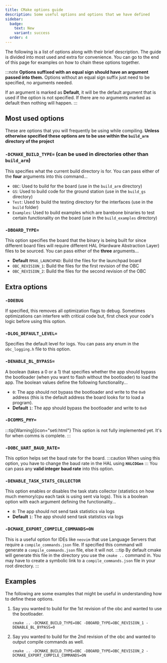 ```yaml
---
title: CMake options guide
description: Some useful options and options that we have defined
sidebar:
  badge:
    text: New
    variant: success
  order: 4
---
```

The following is a list of options along with their brief description. The guide is divided into most used and extra for convenience. You can go to the end of this page for examples on how to chain these options together.

:::note
**Options suffixed with an equal sign should have an argument passed into them.** Options without an equal sign suffix just need to be specified, no arguments needed.

If an argument is marked as **Default**, it will be the default argument that is used if the option is not specified. If there are no arguments marked as default then nothing will happen.
:::

## Most used options
These are options that you will frequently be using while compiling. **Unless otherwise specified these options are to be use within the `build_arm` directory of the project**

### `-DCMAKE_BUILD_TYPE=` (can be used in directories other than `build_arm`)
This specifies what the current build directory is for. You can pass either of the **four** arguments into this command...
* `OBC`: Used to build for the board (use in the `build_arm` directory)
* `GS`: Used to build code for the ground station (use in the `build_gs` directory)
* `Test`: Used to build the testing directory for the interfaces (use in the `build` folder)
* `Examples`: Used to build examples which are barebone binaries to test certain functionality on the board (use in the `build_examples` directory)

### `-DBOARD_TYPE=`
This option specifies the board that the binary is being built for since different board files will require different HAL (Hardware Abstraction Layer) files to be sourced. You can pass either of the **three** arguments...
* **Default** `RM46_LAUNCHPAD`: Build the files for the launchpad board
* `OBC_REVISION_1`: Build the files for the first revision of the OBC
* `OBC_REVISION_2`: Build the files for the second revision of the OBC


## Extra options

### `-DDEBUG`
If specified, this removes all optimization flags to debug. Sometimes optimizations can interfere with critical code but, first check your code's logic before using this option.

### `-DLOG_DEFAULT_LEVEL=`
Specifies the default level for logs. You can pass any enum in the `obc_logging.h` file to this option.

### `-DENABLE_BL_BYPASS=`
A boolean (takes a 0 or a 1) that specifies whether the app should bypass the bootloader (when you want to flash without the bootloader) to load the app. The boolean values define the following functionality...
* `0`: The app should not bypass the bootloader and write to the `0x0` address (this is the default address the board looks for to load a program).
* **Default** `1`: The app should bypass the bootloader and write to `0x0`

### `-DCOMMS_PHY=`
:::tip[Warning]{icon="seti:html"}
This option is not fully implemented yet. It's for when comms is complete.
:::

### `-DOBC_UART_BAUD_RATE=`
This option helps set the baud rate for the board.
:::caution
When using this option, you have to change the baud rate in the HAL using **`HALCOGen`**
:::
You can pass any **valid integer baud rate** into this option.

### `-DENABLE_TASK_STATS_COLLECTOR`
This option enables or disables the task stats collector (statistics on how much memory/cpu each task is using sent via logs). This is a boolean option with each argument defining the functionality...
* `0`: The app should not send task statistics via logs
* **Default** `1`: The app should send task statistics via logs

### `-DCMAKE_EXPORT_COMPILE_COMMANDS=ON`
This is a useful option for IDEs like `neovim` that use Language Servers that require a `compile_commands.json` file. If specified this command will generate a `compile_commands.json` file, else it will not.
:::tip
By default cmake will generate this file in the directory you use the `cmake ..` command in. You may have to create a symbolic link to a `compile_commands.json` file in your root directory.
:::

## Examples
The following are some examples that might be useful in understanding how to define these options.

1. Say you wanted to build for the 1st revision of the obc and wanted to use the bootloader.
    ```shell
    cmake .. -DCMAKE_BUILD_TYPE=OBC -DBOARD_TYPE=OBC_REVISION_1 -DENABLE_BL_BYPASS=0
    ```

2. Say you wanted to build for the 2nd revision of the obc and wanted to output compile commands as well.
    ```shell
    cmake .. -DCMAKE_BUILD_TYPE=OBC -DBOARD_TYPE=OBC_REVISION_2 -DCMAKE_EXPORT_COMPILE_COMMANDS=ON
    ```
